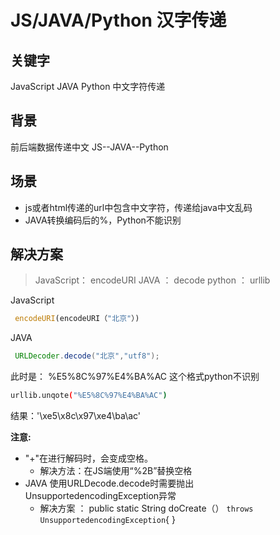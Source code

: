 # JS/JAVA/Python 汉字传递

## 关键字
JavaScript   JAVA   Python  中文字符传递
    
## 背景
前后端数据传递中文 JS--JAVA--Python
    
## 场景
- js或者html传递的url中包含中文字符，传递给java中文乱码
- JAVA转换编码后的%，Python不能识别
 
## 解决方案
> JavaScript： encodeURI
> JAVA ： decode
> python ： urllib

JavaScript
```javascript
 encodeURI(encodeURI（"北京"）)
```    
JAVA
```Java
 URLDecoder.decode("北京","utf8");
```
此时是：
%E5%8C%97%E4%BA%AC
这个格式python不识别
```sh
urllib.unqote("%E5%8C%97%E4%BA%AC")
```
结果：'\xe5\x8c\x97\xe4\ba\ac'

**注意:**
- "+"在进行解码时，会变成空格。
    - 解决方法：在JS端使用“%2B”替换空格
-  JAVA 使用URLDecode.decode时需要抛出 UnsupportedencodingException异常
    - 解决方案 ：
        public static String doCreate（） `throws UnsupportedencodingException`{
		}
